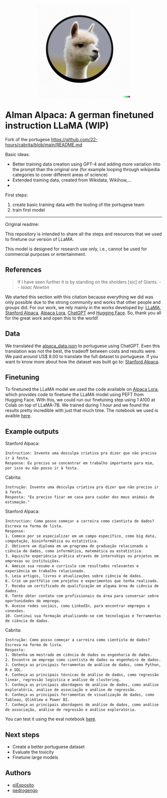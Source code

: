 <p align="center" width="100%">
<img src="assets/alman-alpaca.png" alt="Cabrita" style="width: 20%; min-width: 300px; display: block; margin: auto;">
</p>

# Alman Alpaca: A german finetuned instruction LLaMA (WIP)
Fork of the portugese https://github.com/22-hours/cabrita/blob/main/README.md

Basic ideas:
* Better training data creation using GPT-4 and adding more variation into the prompt than the original one (for example looping through wikipedia categories to cover different areas of science)
* Extended training data, created from Wikidata, Wikihow,...
*

First steps:
1. create basic training data with the tooling of the portugese team
2. train first model

-----
Original readme:

This repository is intended to share all the steps and resources that we used to finetune our version of LLaMA.

This model is designed for research use only, i.e., cannot be used for commercial purposes or entertainment.


## References

> If I have seen further it is by standing on the sholders [sic] of Giants.
> -- <cite>Isaac Newton</cite>

We started this section with this citation because everything we did was only possible due to the strong community and works that other people and groups did. For our work, we rely mainly in the works developed by: [LLaMA](https://ai.facebook.com/blog/large-language-model-llama-meta-ai/), [Stanford Alpaca](https://github.com/tatsu-lab/stanford_alpaca), [Alpaca Lora](https://github.com/tloen/alpaca-lora), [ChatGPT](https://openai.com/blog/chatgpt) and [Hugging Face](https://huggingface.co/). So, thank you all for the great work and open this to the world!


## Data

We translated the [alpaca_data.json](https://github.com/tatsu-lab/stanford_alpaca/blob/main/alpaca_data.json) to portuguese using ChatGPT. Even this translation was not the best, the tradeoff between costs and results were. We paid around US$ 8.00 to translate the full dataset to portuguese.
If you want to know more about how the dataset was built go to: [Stanford Alpaca](https://github.com/tatsu-lab/stanford_alpaca).


## Finetuning

To finetuned the LLaMA model we used the code available on [Alpaca Lora](https://github.com/tloen/alpaca-lora), which provides code to finetune the LLaMA model using PEFT from Hugging Face. With this, we could run our finetuning step using 1 A100 at Colab on top of LLaMA-7B. We trained during 1 hour and we found the results pretty incredible with just that much time. The notebook we used is avaible [here](notebooks/train_lora.ipynb).


## Example outputs

Stanford Alpaca:
```
Instruction: Invente uma desculpa criativa pra dizer que não preciso ir à festa.
Response: Eu preciso se concentrar em trabalho importante para mim, por isso eu não posso ir à festa.
```

Cabrita:
```
Instrução: Invente uma desculpa criativa pra dizer que não preciso ir à festa.
Resposta: "Eu preciso ficar em casa para cuidar dos meus animais de estimação."
```


Stanford Alpaca:
```
Instruction: Como posso começar a carreira como cientista de dados? Escreva na forma de lista.
Response:
1. Comece por se especializar em um campo específico, como big data, computação, bioinformática ou estatística.
2. Obtivere um diploma em um programa de graduação relacionado a ciência de dados, como informática, matemática ou estatística.
3. Aquisite experiência prática através de internships ou projetos em empresas ou instituições.
4. Ameize sua resumo e currículo com resultados relevantes e experiência em trabalho relacionado.
5. Leia artigos, livros e atualizações sobre ciência de dados.
6. Crie um portfólio com projetos e experimentos que tenha realizado.
7. Receba um certificado de qualificação em alguma área de ciência de dados.
8. Tente obter contato com profissionais da área para conversar sobre oportunidades de emprego.
9. Acesse redes sociais, como LinkedIn, para encontrar empregos e conexões.
10. Continui sua formação atualizando-se com tecnologias e ferramentas de ciência de dados.
```

Cabrita:
```
Instrução: Como posso começar a carreira como cientista de dados? Escreva na forma de lista.
Resposta: 
1. Obtenha um mestrado em ciência de dados ou engenharia de dados.
2. Encontre um emprego como cientista de dados ou engenheiro de dados.
3. Conheça as principais ferramentas de análise de dados, como Python, R e SQL.
4. Conheça as principais técnicas de análise de dados, como regressão linear, regressão logística e análise de clustering.
5. Conheça as principais abordagens de análise de dados, como análise exploratória, análise de associação e análise de regressão.
6. Conheça as principais ferramentas de visualização de dados, como Tableau, QlikView e Power BI.
7. Conheça as principais abordagens de análise de dados, como análise de associação, análise de regressão e análise exploratória.
```

You can test it using the eval notebook [here](notebooks/cabrita-lora.ipynb).

## Next steps

- Create a better portuguese dataset
- Evaluate the toxicity
- Finetune large models


## Authors

- [piEsposito](https://github.com/piEsposito)
- [pedrogengo](https://github.com/pedrogengo)
